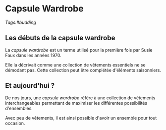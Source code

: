 # Capsule Wardrobe

_Tags:#budding_

## Les débuts de la capsule wardrobe

La _capsule wardrobe_ est un terme utilisé pour la première fois par Susie Faux dans les années 1970.

Elle la décrivait comme une collection de vêtements essentiels ne se démodant pas. Cette collection peut être complétée d'éléments saisonniers.

## Et aujourd'hui ?

De nos jours, une _capsule wardrobe_ réfère à une collection de vêtements interchangeables permettant de maximiser les différentes possibilités d'ensembles.

Avec peu de vêtements, il est ainsi possible d'avoir un ensemble pour tout occasion.
